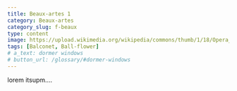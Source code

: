 ```yaml
---
title: Beaux-artes 1
category: Beaux-artes
category_slug: f-beaux
type: content
image: https://upload.wikimedia.org/wikipedia/commons/thumb/1/18/Opera_Garnier_Grand_Escalier.jpg/500px-Opera_Garnier_Grand_Escalier.jpg
tags: [Balconet, Ball-flower]
# a_text: dormer windows
# button_url: /glossary/#dormer-windows
---
```


lorem itsupm....